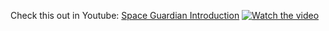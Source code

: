 Check this out in Youtube: [Space Guardian Introduction](https://youtu.be/NpuBpuayfdk)
[![Watch the video](https://img.youtube.com/vi/NpuBpuayfdk/maxresdefault.jpg)](https://youtu.be/NpuBpuayfdk)
